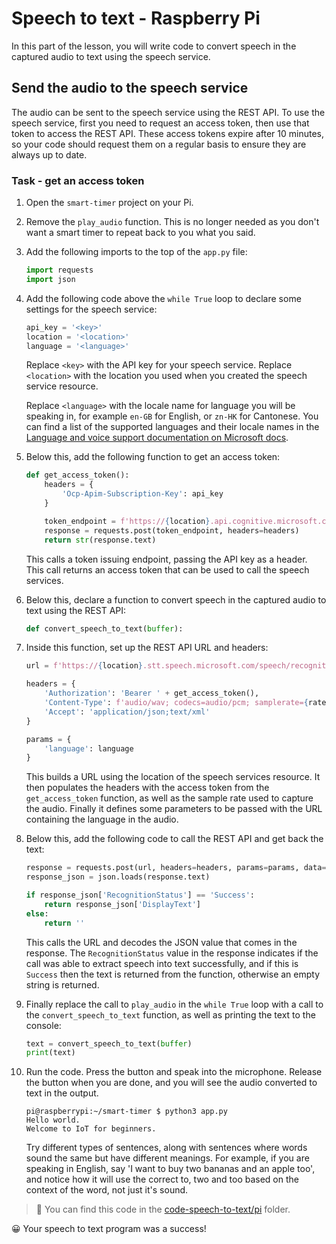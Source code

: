 # Speech to text - Raspberry Pi

In this part of the lesson, you will write code to convert speech in the captured audio to text using the speech service.

## Send the audio to the speech service

The audio can be sent to the speech service using the REST API. To use the speech service, first you need to request an access token, then use that token to access the REST API. These access tokens expire after 10 minutes, so your code should request them on a regular basis to ensure they are always up to date.

### Task - get an access token

1. Open the `smart-timer` project on your Pi.

1. Remove the `play_audio` function. This is no longer needed as you don't want a smart timer to repeat back to you what you said.

1. Add the following imports to the top of the `app.py` file:

    ```python
    import requests
    import json
    ```

1. Add the following code above the `while True` loop to declare some settings for the speech service:

    ```python
    api_key = '<key>'
    location = '<location>'
    language = '<language>'
    ```

    Replace `<key>` with the API key for your speech service. Replace `<location>` with the location you used when you created the speech service resource.

    Replace `<language>` with the locale name for language you will be speaking in, for example `en-GB` for English, or `zn-HK` for Cantonese. You can find a list of the supported languages and their locale names in the [Language and voice support documentation on Microsoft docs](https://docs.microsoft.com/azure/cognitive-services/speech-service/language-support?WT.mc_id=academic-17441-jabenn#speech-to-text).

1. Below this, add the following function to get an access token:

    ```python
    def get_access_token():
        headers = {
            'Ocp-Apim-Subscription-Key': api_key
        }
    
        token_endpoint = f'https://{location}.api.cognitive.microsoft.com/sts/v1.0/issuetoken'
        response = requests.post(token_endpoint, headers=headers)
        return str(response.text)
    ```

    This calls a token issuing endpoint, passing the API key as a header. This call returns an access token that can be used to call the speech services.

1. Below this, declare a function to convert speech in the captured audio to text using the REST API:

    ```python
    def convert_speech_to_text(buffer):
    ```

1. Inside this function, set up the REST API URL and headers:

    ```python
    url = f'https://{location}.stt.speech.microsoft.com/speech/recognition/conversation/cognitiveservices/v1'

    headers = {
        'Authorization': 'Bearer ' + get_access_token(),
        'Content-Type': f'audio/wav; codecs=audio/pcm; samplerate={rate}',
        'Accept': 'application/json;text/xml'
    }

    params = {
        'language': language
    }
    ```

    This builds a URL using the location of the speech services resource. It then populates the headers with the access token from the `get_access_token` function, as well as the sample rate used to capture the audio. Finally it defines some parameters to be passed with the URL containing the language in the audio.

1. Below this, add the following code to call the REST API and get back the text:

    ```python
    response = requests.post(url, headers=headers, params=params, data=buffer)
    response_json = json.loads(response.text)

    if response_json['RecognitionStatus'] == 'Success':
        return response_json['DisplayText']
    else:
        return ''
    ```

    This calls the URL and decodes the JSON value that comes in the response. The `RecognitionStatus` value in the response indicates if the call was able to extract speech into text successfully, and if this is `Success` then the text is returned from the function, otherwise an empty string is returned.

1. Finally replace the call to `play_audio` in the `while True` loop with a call to the `convert_speech_to_text` function, as well as printing the text to the console:

    ```python
    text = convert_speech_to_text(buffer)
    print(text)
    ```

1. Run the code. Press the button and speak into the microphone. Release the button when you are done, and you will see the audio converted to text in the output.

    ```output
    pi@raspberrypi:~/smart-timer $ python3 app.py 
    Hello world.
    Welcome to IoT for beginners.
    ```

    Try different types of sentences, along with sentences where words sound the same but have different meanings. For example, if you are speaking in English, say 'I want to buy two bananas and an apple too', and notice how it will use the correct to, two and too based on the context of the word, not just it's sound.

> 💁 You can find this code in the [code-speech-to-text/pi](code-speech-to-text/pi) folder.

😀 Your speech to text program was a success!
